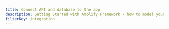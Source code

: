```yaml
---
title: Connect API and database to the app
description: Getting Started with Amplify Framework - how to model your data using Amplify
filterKey: integration
---
```


<inline-fragment integration="next" src="~/start/getting-started/fragments/next/api.md"></inline-fragment>
<inline-fragment integration="react" src="~/start/getting-started/fragments/react/api.md"></inline-fragment>
<inline-fragment integration="angular" src="~/start/getting-started/fragments/angular/data-model.md"></inline-fragment>
<inline-fragment integration="ionic" src="~/start/getting-started/fragments/ionic/data-model.md"></inline-fragment>
<inline-fragment integration="js" src="~/start/getting-started/fragments/vanillajs/data-model.md"></inline-fragment>
<inline-fragment integration="vue" src="~/start/getting-started/fragments/vue/data-model.md"></inline-fragment>
<inline-fragment integration="next" src="~/start/getting-started/fragments/common/data-model-footer.md"></inline-fragment>
<inline-fragment integration="react" src="~/start/getting-started/fragments/common/data-model-footer.md"></inline-fragment>
<inline-fragment integration="react-native" src="~/start/getting-started/fragments/common/data-model-footer.md"></inline-fragment>
<inline-fragment integration="angular" src="~/start/getting-started/fragments/common/data-model-footer.md"></inline-fragment>
<inline-fragment integration="ionic" src="~/start/getting-started/fragments/common/data-model-footer.md"></inline-fragment>
<inline-fragment integration="js" src="~/start/getting-started/fragments/common/data-model-footer.md"></inline-fragment>
<inline-fragment integration="vue" src="~/start/getting-started/fragments/common/data-model-footer.md"></inline-fragment>

